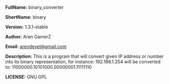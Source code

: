 **FullName:**  binary_converter

**ShortName:** binary

**Version:** 1.3.1-stable

**Author:** Aren GamerZ

**Email:** arendevel@gmail.com

**Description:**  This is a program that will convert given IP address or number into its binary representation, for instance:
                  192.168.1.254 will be converted to: 11000000.10101000.00000001.11111110

**LICENSE:** GNU GPL
